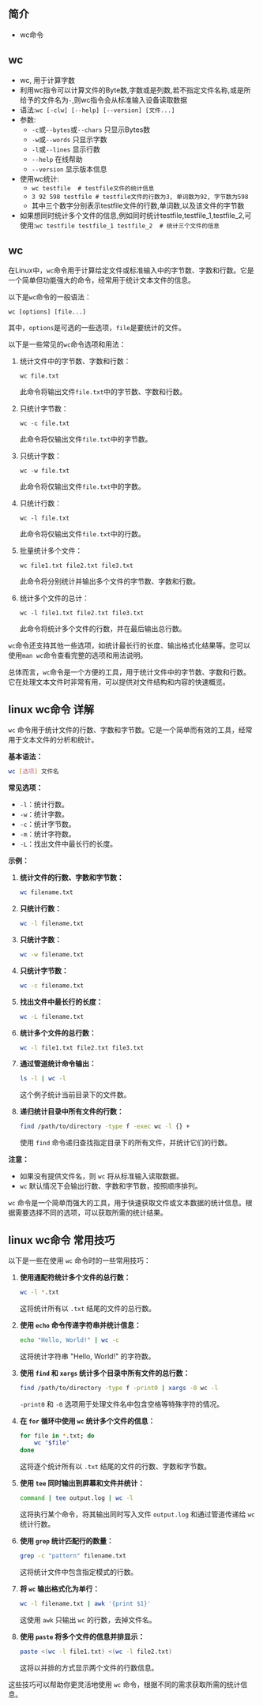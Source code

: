 ## 简介

+ wc命令

## wc  

+ wc, 用于计算字数
+ 利用wc指令可以计算文件的Byte数,字数或是列数,若不指定文件名称,或是所给予的文件名为`-`,则wc指令会从标准输入设备读取数据
+ 语法:`wc [-clw] [--help] [--version] [文件...]`
+ 参数:
  + `-c`或`--bytes`或`--chars` 只显示Bytes数
  + `-w`或`--words` 只显示字数
  + `-l`或`--lines` 显示行数
  + `--help` 在线帮助
  + `--version` 显示版本信息
+ 使用wc统计:
  + `wc testfile  # testfile文件的统计信息`
  + `3 92 598 testfile # testfile文件的行数为3, 单词数为92, 字节数为598`
  + 其中三个数字分别表示testfile文件的行数,单词数,以及该文件的字节数
+ 如果想同时统计多个文件的信息,例如同时统计testfile,testfile_1,testfile_2,可使用:`wc testfile testfile_1 testfile_2  # 统计三个文件的信息`

## wc

<!-- + `wc`,命令用于计算字数
+ 利用`wc`指令我们可以计算文件的Byte数，字数，或者是列数，如果不指定文件名称，或者是所给的文件名为`"-"`，则wc指令会从标准如入设备读取数据
+ 语法：`wc [-clw][--help][--version][files...]`
+ 参数：
  + `-c, -bytes, --chars`：只显示Bytes数
  + `-l， --lines`：显示行数
  + `-w, --words`：只显示字数
+ 查看某个目录下的文件数：`ls -l | grep "-" | wc -l` -->

在Linux中，`wc`命令用于计算给定文件或标准输入中的字节数、字数和行数。它是一个简单但功能强大的命令，经常用于统计文本文件的信息。

以下是`wc`命令的一般语法：

```
wc [options] [file...]
```

其中，`options`是可选的一些选项，`file`是要统计的文件。

以下是一些常见的`wc`命令选项和用法：

1. 统计文件中的字节数、字数和行数：
   ```
   wc file.txt
   ```

   此命令将输出文件`file.txt`中的字节数、字数和行数。

2. 只统计字节数：
   ```
   wc -c file.txt
   ```

   此命令将仅输出文件`file.txt`中的字节数。

3. 只统计字数：
   ```
   wc -w file.txt
   ```

   此命令将仅输出文件`file.txt`中的字数。

4. 只统计行数：
   ```
   wc -l file.txt
   ```

   此命令将仅输出文件`file.txt`中的行数。

5. 批量统计多个文件：
   ```
   wc file1.txt file2.txt file3.txt
   ```

   此命令将分别统计并输出多个文件的字节数、字数和行数。

6. 统计多个文件的总计：
   ```
   wc -l file1.txt file2.txt file3.txt
   ```

   此命令将统计多个文件的行数，并在最后输出总行数。

`wc`命令还支持其他一些选项，如统计最长行的长度、输出格式化结果等。您可以使用`man wc`命令查看完整的选项和用法说明。

总体而言，`wc`命令是一个方便的工具，用于统计文件中的字节数、字数和行数。它在处理文本文件时非常有用，可以提供对文件结构和内容的快速概览。

## linux wc命令 详解

`wc` 命令用于统计文件的行数、字数和字节数。它是一个简单而有效的工具，经常用于文本文件的分析和统计。

**基本语法：**
```bash
wc [选项] 文件名
```

**常见选项：**
- `-l`：统计行数。
- `-w`：统计字数。
- `-c`：统计字节数。
- `-m`：统计字符数。
- `-L`：找出文件中最长行的长度。

**示例：**
1. **统计文件的行数、字数和字节数：**
   ```bash
   wc filename.txt
   ```

2. **只统计行数：**
   ```bash
   wc -l filename.txt
   ```

3. **只统计字数：**
   ```bash
   wc -w filename.txt
   ```

4. **只统计字节数：**
   ```bash
   wc -c filename.txt
   ```

5. **找出文件中最长行的长度：**
   ```bash
   wc -L filename.txt
   ```

6. **统计多个文件的总行数：**
   ```bash
   wc -l file1.txt file2.txt file3.txt
   ```

7. **通过管道统计命令输出：**
   ```bash
   ls -l | wc -l
   ```
   这个例子统计当前目录下的文件数。

8. **递归统计目录中所有文件的行数：**
   ```bash
   find /path/to/directory -type f -exec wc -l {} +
   ```
   使用 `find` 命令递归查找指定目录下的所有文件，并统计它们的行数。

**注意：**
- 如果没有提供文件名，则 `wc` 将从标准输入读取数据。
- `wc` 默认情况下会输出行数、字数和字节数，按照顺序排列。

`wc` 命令是一个简单而强大的工具，用于快速获取文件或文本数据的统计信息。根据需要选择不同的选项，可以获取所需的统计结果。

## linux wc命令 常用技巧

以下是一些在使用 `wc` 命令时的一些常用技巧：

1. **使用通配符统计多个文件的总行数：**
   ```bash
   wc -l *.txt
   ```
   这将统计所有以 `.txt` 结尾的文件的总行数。

2. **使用 `echo` 命令传递字符串并统计信息：**
   ```bash
   echo "Hello, World!" | wc -c
   ```
   这将统计字符串 "Hello, World!" 的字符数。

3. **使用 `find` 和 `xargs` 统计多个目录中所有文件的总行数：**
   ```bash
   find /path/to/directory -type f -print0 | xargs -0 wc -l
   ```
   `-print0` 和 `-0` 选项用于处理文件名中包含空格等特殊字符的情况。

4. **在 `for` 循环中使用 `wc` 统计多个文件的信息：**
   ```bash
   for file in *.txt; do
       wc "$file"
   done
   ```
   这将逐个统计所有以 `.txt` 结尾的文件的行数、字数和字节数。

5. **使用 `tee` 同时输出到屏幕和文件并统计：**
   ```bash
   command | tee output.log | wc -l
   ```
   这将执行某个命令，将其输出同时写入文件 `output.log` 和通过管道传递给 `wc` 统计行数。

6. **使用 `grep` 统计匹配行的数量：**
   ```bash
   grep -c "pattern" filename.txt
   ```
   这将统计文件中包含指定模式的行数。

7. **将 `wc` 输出格式化为单行：**
   ```bash
   wc -l filename.txt | awk '{print $1}'
   ```
   这使用 `awk` 只输出 `wc` 的行数，去掉文件名。

8. **使用 `paste` 将多个文件的信息并排显示：**
   ```bash
   paste <(wc -l file1.txt) <(wc -l file2.txt)
   ```
   这将以并排的方式显示两个文件的行数信息。

这些技巧可以帮助你更灵活地使用 `wc` 命令，根据不同的需求获取所需的统计信息。